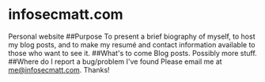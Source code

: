# infosecmatt.com
Personal website
##Purpose
To present a brief biography of myself, to host my blog posts, and to make my resumé and contact information available to those who want to see it.
##What's to come
Blog posts. Possibly more stuff.
##Where do I report a bug/problem I've found
Please email me at me@infosecmatt.com. Thanks!
